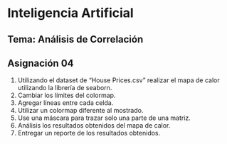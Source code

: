 # Inteligencia Artificial 

## Tema: Análisis de Correlación

## Asignación 04

1. Utilizando el dataset de “House Prices.csv” realizar el mapa de calor utilizando la librería de seaborn.
2. Cambiar los límites del colormap.
3. Agregar líneas entre cada celda.
4. Utilizar un colormap diferente al mostrado.
5. Use una máscara para trazar solo una parte de una matriz.
6. Análisis los resultados obtenidos del mapa de calor.
7. Entregar un reporte de los resultados obtenidos.